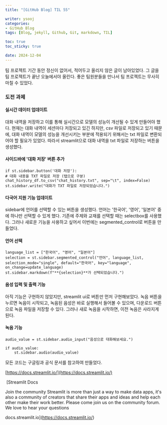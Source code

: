 ```yaml
---
title: "[GitHub Blog] TIL 55"

writer: ysooj
categories:
- GitHub Blog
tags: [Blog, jekyll, Github, Git, markdown, TIL]

toc: true
toc_sticky: true

date: 2024-12-04
---
```


팀 프로젝트 기간 동안 정신이 없어서, 적어두고 올리지 않은 글이 남아있었다. 그 글을 팀 프로젝트가 끝난 오늘에서야 올린다. 좋은 팀원분들을 만나서 팀 프로젝트는 무사히 마칠 수 있었다.

### **도전 과제**

#### **실시간 데이터 업데이트**

대화 내역을 저장하고 이를 통해 실시간으로 모델의 성능이 개선될 수 있게 만들어야 했다. 현재는 대화 내역이 세션마다 저장되고 있긴 하지만, csv 파일로 저장되고 있기 때문에, 대화 내역이 모델의 성능을 개선시키는 부분에 적용되기 위해서는 txt 파일로 변환되어야 할 필요가 있었다. 따라서 streamlit으로 대화 내역을 txt 파일로 저장하는 버튼을 생성했다.

#### **사이드바에 '대화 저장' 버튼 추가**

```
if st.sidebar.button('대화 저장'):
# 대화 내용을 TXT 파일로 저장 (탭으로 구분)
chat_history_df.to_csv("chat_history.txt", sep="\t", index=False)
st.sidebar.write("대화가 TXT 파일로 저장되었습니다.")
```

#### **다국어 지원 기능 업데이트**

sidebar에 언어를 선택할 수 있는 버튼을 생성했다. 언어는 '한국어', '영어', '일본어' 중에 하나만 선택할 수 있게 했다. 기존에 주제와 교재를 선택할 때는 selectbox를 사용했다. 그러나 새로운 기능을 사용하고 싶어서 이번에는 segmented\_control로 버튼을 만들었다.

#### **언어 선택**

```
language_list = ["한국어", "영어", "일본어"]
selection = st.sidebar.segmented_control("언어", language_list, selection_mode="single", default="한국어", key="language", on_change=update_language)
st.sidebar.markdown(f"**{selection}**가 선택되었습니다.")
```

#### **음성 입력 및 출력 기능**

아직 기능은 구현하지 않았지만, streamlit ui로 버튼만 먼저 구현해보았다. 녹음 버튼을 누르면 녹음이 시작되고, 녹음된 음성은 바로 실행해서 들어볼 수 있으며, 다운로드 버튼으로 녹음 파일을 저장할 수 있다. 그러나 새로 녹음을 시작하면, 이전 녹음은 사라지게 된다.

#### **녹음 기능**

```
audio_value = st.sidebar.audio_input("음성으로 대화해보세요.")

if audio_value:
    st.sidebar.audio(audio_value)
```

모든 코드는 구글링과 공식 문서를 참고하여 만들었다.

[https://docs.streamlit.io/](https://docs.streamlit.io/)

 [Streamlit Docs

Join the community Streamlit is more than just a way to make data apps, it's also a community of creators that share their apps and ideas and help each other make their work better. Please come join us on the community forum. We love to hear your questions

docs.streamlit.io](https://docs.streamlit.io/)